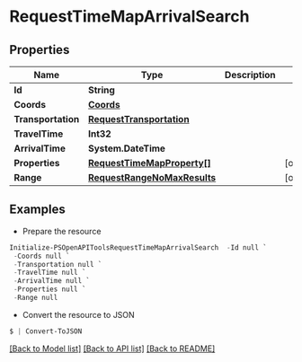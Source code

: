 # RequestTimeMapArrivalSearch
## Properties

Name | Type | Description | Notes
------------ | ------------- | ------------- | -------------
**Id** | **String** |  | 
**Coords** | [**Coords**](Coords.md) |  | 
**Transportation** | [**RequestTransportation**](RequestTransportation.md) |  | 
**TravelTime** | **Int32** |  | 
**ArrivalTime** | **System.DateTime** |  | 
**Properties** | [**RequestTimeMapProperty[]**](RequestTimeMapProperty.md) |  | [optional] 
**Range** | [**RequestRangeNoMaxResults**](RequestRangeNoMaxResults.md) |  | [optional] 

## Examples

- Prepare the resource
```powershell
Initialize-PSOpenAPIToolsRequestTimeMapArrivalSearch  -Id null `
 -Coords null `
 -Transportation null `
 -TravelTime null `
 -ArrivalTime null `
 -Properties null `
 -Range null
```

- Convert the resource to JSON
```powershell
$ | Convert-ToJSON
```

[[Back to Model list]](../README.md#documentation-for-models) [[Back to API list]](../README.md#documentation-for-api-endpoints) [[Back to README]](../README.md)

